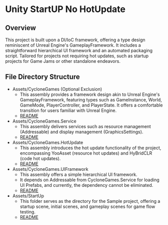 # Unity StartUP No HotUpdate
## Overview
This project is built upon a DI/IoC framework, offering a type design reminiscent of Unreal Engine's GameplayFramework. It includes a straightforward hierarchical UI framework and an automated packaging script. Tailored for projects not requiring hot updates, such as startup projects for Game Jams or other standalone endeavors.
## File Directory Structure
-   Assets/CycloneGames (Optional Exclusion)
    -   This assembly provides a framework design akin to Unreal Engine's GameplayFramework, featuring types such as GameInstance, World, GameMode, PlayerController, and PlayerState. It offers a comfortable transition for users familiar with Unreal Engine.
    -   [README](./UnityStartUp/Assets/CycloneGames/README.md)
-   Assets/CycloneGames.Service
    -   This assembly delivers services such as resource management (Addressable) and display management (GraphicsSettings).
    -   [README](./UnityStartUp/Assets/CycloneGames.Service/README.md)
-   Assets/CycloneGames.HotUpdate
    -   This assembly introduces the hot update functionality of the project, encompassing YooAsset (resource hot updates) and HyBridCLR (code hot updates).
    -   [README](./UnityStartUp/Assets/CycloneGames.HotUpdate/README.md)
-   Assets/CycloneGames.UIFramework
    -   This assembly offers a simple hierarchical UI framework.
    -   It depends on Addressable from CycloneGames.Service for loading UI Prefabs, and currently, the dependency cannot be eliminated.
    -   [README](./UnityStartUp/Assets/CycloneGames.UIFramework/README.md)
-   Assets/StartUp
    -   This folder serves as the directory for the Sample project, offering a startup scene, initial scenes, and gameplay scenes for game flow testing.
    -   [README](./UnityStartUp/Assets/StartUp/README.md)